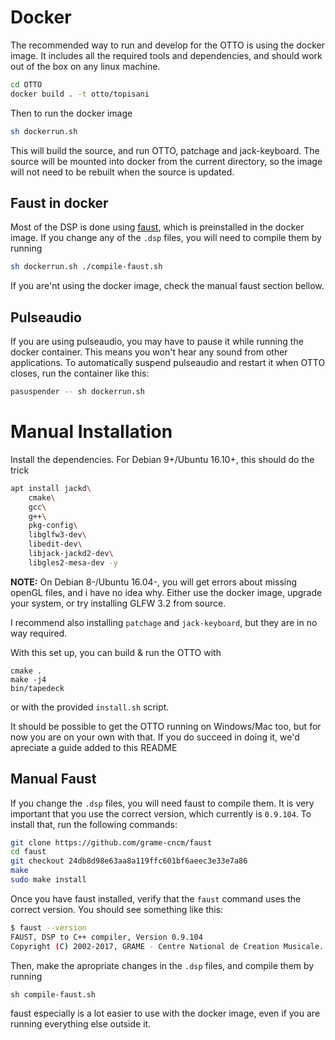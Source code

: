 
# Docker
The recommended way to run and develop for the OTTO is using the docker image. It includes all the required tools and dependencies, and should work out of the box on any linux machine.
```bash
cd OTTO
docker build . -t otto/topisani
```
Then to run the docker image
```bash
sh dockerrun.sh
```
This will build the source, and run OTTO, patchage and jack-keyboard.
The source will be mounted into docker from the current directory, so the image will not need to be rebuilt when the source is updated.

## Faust in docker
Most of the DSP is done using [faust](http://faust.grame.fr), which is preinstalled in the docker image. If you change any of the `.dsp` files, you will need to compile them by running
```bash
sh dockerrun.sh ./compile-faust.sh
```
If you are'nt using the docker image, check the manual faust section bellow.

## Pulseaudio
If you are using pulseaudio, you may have to pause it while running the docker container. This means you won't hear any sound from other applications.
To automatically suspend pulseaudio and restart it when OTTO closes, run the container like this:
```bash
pasuspender -- sh dockerrun.sh
```
# Manual Installation  
Install the dependencies. For Debian 9+/Ubuntu 16.10+, this should do the trick
```bash
apt install jackd\
    cmake\
    gcc\
    g++\
    pkg-config\
    libglfw3-dev\
    libedit-dev\
    libjack-jackd2-dev\
    libgles2-mesa-dev -y
```
**NOTE:** On Debian 8-/Ubuntu 16.04-, you will get errors about missing openGL files, and i have no idea why. Either use the docker image, upgrade your system, or try installing GLFW 3.2 from source.

I recommend also installing `patchage` and `jack-keyboard`, but they are in no way required.

With this set up, you can build & run the OTTO with
```
cmake .
make -j4
bin/tapedeck
```
or with the provided `install.sh` script.

It should be possible to get the OTTO running on Windows/Mac too, but for now you are on your own with that. If you do succeed in doing it, we'd apreciate a guide added to this README

## Manual Faust
If you change the `.dsp` files, you will need faust to compile them.
It is very important that you use the correct version, which currently is `0.9.104`. To install that, run the following commands:
```bash
git clone https://github.com/grame-cncm/faust
cd faust
git checkout 24db8d98e63aa8a119ffc601bf6aeec3e33e7a86
make
sudo make install
```
Once you have faust installed, verify that the `faust` command uses the correct version. You should see something like this:
```bash
$ faust --version
FAUST, DSP to C++ compiler, Version 0.9.104
Copyright (C) 2002-2017, GRAME - Centre National de Creation Musicale. All rights reserved. 
```

Then, make the apropriate changes in the `.dsp` files, and compile them by running
```
sh compile-faust.sh
```
faust especially is a lot easier to use with the docker image, even if you are running everything else outside it.

